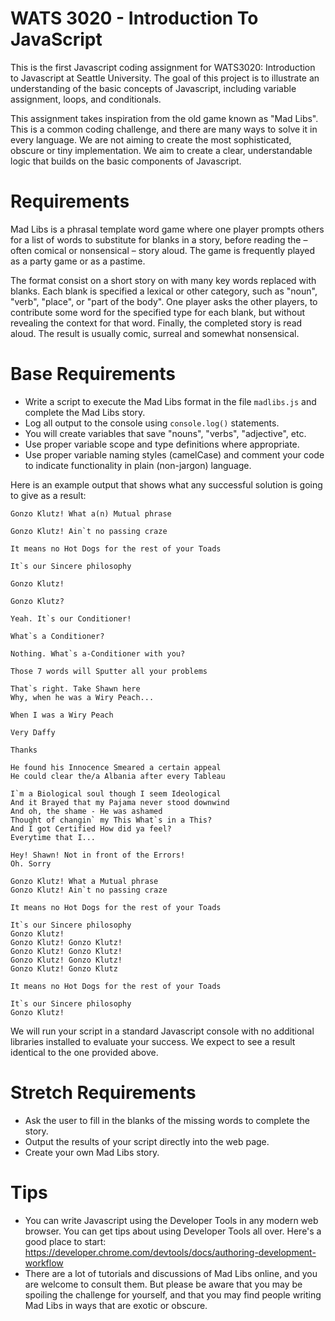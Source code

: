 # WATS 3020 - Introduction To JavaScript

This is the first Javascript coding assignment for WATS3020: Introduction to Javascript at Seattle University. The goal of this project is to illustrate an understanding of the basic concepts of Javascript, including variable assignment, loops, and conditionals.

This assignment takes inspiration from the old game known as "Mad Libs". This is a common coding challenge, and there are many ways to solve it in every language. We are not aiming to create the most sophisticated, obscure or tiny implementation. We aim to create a clear, understandable logic that builds on the basic components of Javascript.

Requirements
============

Mad Libs is a phrasal template word game where one player prompts others for a list of words to substitute for blanks in a story, before reading the – often comical or nonsensical – story aloud. The game is frequently played as a party game or as a pastime.

The format consist on a short story on with many key words replaced with blanks. Each blank is specified a lexical or other category, such as "noun", "verb", "place", or "part of the body". One player asks the other players, to contribute some word for the specified type for each blank, but without revealing the context for that word. Finally, the completed story is read aloud. The result is usually comic, surreal and somewhat nonsensical.

Base Requirements
=================

* Write a script to execute the Mad Libs format in the file `madlibs.js` and complete the Mad Libs story.
* Log all output to the console using `console.log()` statements.
* You will create variables that save "nouns", "verbs", "adjective", etc.
* Use proper variable scope and type definitions where appropriate.
* Use proper variable naming styles (camelCase) and comment your code to indicate functionality in plain (non-jargon) language.

Here is an example output that shows what any successful solution is going to give as a result:
```
Gonzo Klutz! What a(n) Mutual phrase

Gonzo Klutz! Ain`t no passing craze

It means no Hot Dogs for the rest of your Toads

It`s our Sincere philosophy

Gonzo Klutz!

Gonzo Klutz?

Yeah. It`s our Conditioner!

What`s a Conditioner?

Nothing. What`s a-Conditioner with you?

Those 7 words will Sputter all your problems

That`s right. Take Shawn here
Why, when he was a Wiry Peach...

When I was a Wiry Peach

Very Daffy

Thanks

He found his Innocence Smeared a certain appeal
He could clear the/a Albania after every Tableau

I`m a Biological soul though I seem Ideological
And it Brayed that my Pajama never stood downwind
And oh, the shame - He was ashamed
Thought of changin` my This What`s in a This?
And I got Certified How did ya feel?
Everytime that I...

Hey! Shawn! Not in front of the Errors!
Oh. Sorry

Gonzo Klutz! What a Mutual phrase
Gonzo Klutz! Ain`t no passing craze

It means no Hot Dogs for the rest of your Toads

It`s our Sincere philosophy
Gonzo Klutz!
Gonzo Klutz! Gonzo Klutz!
Gonzo Klutz! Gonzo Klutz!
Gonzo Klutz! Gonzo Klutz!
Gonzo Klutz! Gonzo Klutz

It means no Hot Dogs for the rest of your Toads

It`s our Sincere philosophy
Gonzo Klutz!
```

We will run your script in a standard Javascript console with no additional libraries installed to evaluate your success. We expect to see a result identical to the one provided above.

Stretch Requirements
====================

* Ask the user to fill in the blanks of the missing words to complete the story.
* Output the results of your script directly into the web page.
* Create your own Mad Libs story.

Tips
====

* You can write Javascript using the Developer Tools in any modern web browser. You can get tips about using Developer Tools all over. Here's a good place to start: https://developer.chrome.com/devtools/docs/authoring-development-workflow
* There are a lot of tutorials and discussions of Mad Libs online, and you are welcome to consult them. But please be aware that you may be spoiling the challenge for yourself, and that you may find people writing Mad Libs in ways that are exotic or obscure. 
